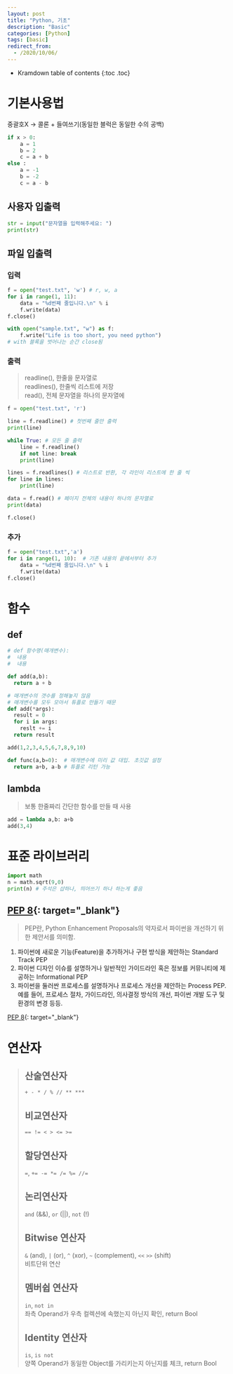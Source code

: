 ```yaml
---
layout: post
title: "Python, 기초"
description: "Basic"
categories: [Python]
tags: [basic]
redirect_from:
  - /2020/10/06/
---
```


* Kramdown table of contents
{:toc .toc}

# 기본사용법
<span class="margin">중괄호X -> 콜론 + 들여쓰기(동일한 블럭은 동일한 수의 공백)</span>

~~~ python
if x > 0:
    a = 1
    b = 2
    c = a + b
else :
    a = -1
    b = -2
    c = a - b
~~~

## 사용자 입출력
~~~ python
str = input("문자열을 입력해주세요: ")
print(str)
~~~

## 파일 입출력
### 입력
~~~ python
f = open("test.txt", 'w') # r, w, a
for i in range(1, 11):
    data = "%d번째 줄입니다.\n" % i
    f.write(data)
f.close()

with open("sample.txt", "w") as f:
    f.write("Life is too short, you need python")
# with 블록을 벗어나는 순간 close됨
~~~

### 출력
> readline(), 한줄을 문자열로    
> readlines(), 한줄씩 리스트에 저장    
> read(), 전체 문자열을 하나의 문자열에    

~~~ python
f = open("test.txt", 'r')

line = f.readline() # 첫번째 줄만 출력
print(line)

while True: # 모든 줄 출력
    line = f.readline()
    if not line: break
    print(line)

lines = f.readlines() # 리스트로 반환, 각 라인이 리스트에 한 줄 씩
for line in lines:
    print(line)

data = f.read() # 페이지 전체의 내용이 하나의 문자열로
print(data)

f.close()
~~~
### 추가
~~~ python
f = open("test.txt",'a')
for i in range(1, 10):  # 기존 내용의 끝에서부터 추가 
    data = "%d번째 줄입니다.\n" % i
    f.write(data)
f.close()
~~~

# 함수

## def

~~~ python
# def 함수명(매개변수):
#  내용
#  내용

def add(a,b):
  return a + b

# 매개변수의 갯수를 정해놓지 않음
# 매개변수를 모두 모아서 튜플로 만들기 때문
def add(*args): 
  result = 0
  for i in args:
    reslt += i
  return result

add(1,2,3,4,5,6,7,8,9,10)

def func(a,b=0):  # 매개변수에 미리 값 대입. 초깃값 설정
  return a+b, a-b # 튜플로 리턴 가능

~~~

## lambda
> 보통 한줄짜리 간단한 함수를 만들 때 사용   

~~~ python
add = lambda a,b: a+b
add(3,4)
~~~

# 표준 라이브러리
~~~ python
import math
n = math.sqrt(9,0)
print(n) # 주석은 샵하나, 띄어쓰기 하나 하는게 좋음
~~~

## [PEP 8](https://www.python.org/dev/peps/pep-0008){: target="_blank"}
> PEP란, Python Enhancement Proposals의 약자로서 파이썬을 개선하기 위한 제안서를 의미함.    

1. 파이썬에 새로운 기능(Feature)을 추가하거나 구현 방식을 제안하는 Standard Track PEP
2. 파이썬 디자인 이슈를 설명하거나 일반적인 가이드라인 혹은 정보를 커뮤니티에 제공하는 Informational PEP
3. 파이썬을 둘러싼 프로세스를 설명하거나 프로세스 개선을 제안하는 Process PEP. 예를 들어, 프로세스 절차, 가이드라인, 의사결정 방식의 개선, 파이썬 개발 도구 및 환경의 변경 등등.     

[PEP 8](https://www.python.org/dev/peps/pep-0008){: target="_blank"}


# 연산자

> ## 산술연산자
> `+ - * / % // ** ***`
> ## 비교연산자
> `== != < > <= >=`
> ## 할당연산자
> `=`, `+= -= *= /= %= //=`
> ## 논리연산자
> `and` (&&), `or` (||), `not` (!)    
> ## Bitwise 연산자
> `&` (and), `|` (or), `^` (xor), `~` (complement), `<<` `>>` (shift)    
> 비트단위 연산
> ## 멤버쉽 연산자
> `in`, `not in`    
> 좌측 Operand가 우측 컬렉션에 속했는지 아닌지 확인, return Bool    
> ## Identity 연산자
> `is`, `is not`    
> 양쪽 Operand가 동일한 Object를 가리키는지 아닌지를 체크, return Bool

